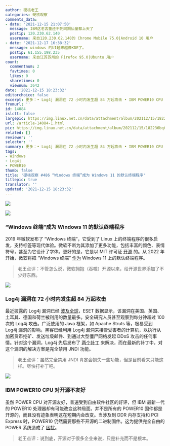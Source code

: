 ```yaml
---
author: 硬核老王
categories: 硬核观察
comments_data:
- date: '2021-12-15 21:07:50'
  message: IBM这老古董还不死同期仙童都上天了
  postip: 120.230.62.140
  username: 来自120.230.62.140的 Chrome Mobile 75.0|Android 10 用户
- date: '2021-12-17 16:38:32'
  message: windows 的UI越来越像KDE了。
  postip: 61.155.198.235
  username: 来自江苏苏州的 Firefox 95.0|Ubuntu 用户
count:
  commentnum: 2
  favtimes: 0
  likes: 0
  sharetimes: 0
  viewnum: 3642
date: '2021-12-15 18:23:32'
editorchoice: false
excerpt: 更多：• Log4j 漏洞在 72 小时内发生超 84 万起攻击 • IBM POWER10 CPU 对开源不友好
fromurl: ''
id: 14084
islctt: false
largepic: https://img.linux.net.cn/data/attachment/album/202112/15/182236bq6pu5rv3q5hh3yh.jpg
url: /article-14084-1.html
pic: https://img.linux.net.cn/data/attachment/album/202112/15/182236bq6pu5rv3q5hh3yh.jpg.thumb.jpg
related: []
reviewer: ''
selector: ''
summary: 更多：• Log4j 漏洞在 72 小时内发生超 84 万起攻击 • IBM POWER10 CPU 对开源不友好
tags:
- Windows
- Log4j
- POWER10
thumb: false
title: '硬核观察 #486 “Windows 终端”成为 Windows 11 的默认终端程序'
titlepic: true
translator: ''
updated: '2021-12-15 18:23:32'
---
```


![](https://img.linux.net.cn/data/attachment/album/202112/15/182236bq6pu5rv3q5hh3yh.jpg)


![](https://img.linux.net.cn/data/attachment/album/202112/15/182246ergbbrddcf5bsdu9.jpg)


### “Windows 终端”成为 Windows 11 的默认终端程序


2019 年微软发布了 “Windows 终端”，它受到了 Linux 上的终端程序的很多启发，支持标签等现代体验。微软不断为其添加了更多功能，包括丰富的颜色、表情符号，甚至为它设计了字体。更好的是，它是以 MIT 许可证 [开源](https://github.com/microsoft/terminal) 的。从 2022 年开始，微软将把 “Windows 终端” [作为](https://devblogs.microsoft.com/commandline/windows-terminal-as-your-default-command-line-experience/) Windows 11 上的默认终端程序。



> 
> 老王点评：不管怎么说，微软拥抱（吞噬）开源以来，给开源世界添加了不少好东西。
> 
> 
> 


![](https://img.linux.net.cn/data/attachment/album/202112/15/182257c4i77yzg24577xwu.jpg)


### Log4j 漏洞在 72 小时内发生超 84 万起攻击


最近披露的 Log4j 漏洞已经 [波及全球](https://arstechnica.com/information-technology/2021/12/hackers-launch-over-840000-attacks-through-log4j-flaw/)，ESET 数据显示，该漏洞在美国、英国、土耳其、德国和荷兰被利用的数量最多。安全研究人员甚至观察到每分钟超过 100 次的 Log4j 攻击。广泛使用的 Java 框架，如 Apache Struts 等，极易受到 Log4j 漏洞的影响。黑客已经利用 Log4j 漏洞来接管受害者的计算机，以执行从加密货币挖矿、发送垃圾邮件、到通过大型僵尸网络发起 DDoS 攻击的任何事情。针对这个漏洞，Log4j 先后发布了 [两个补丁](https://www.zdnet.com/article/second-log4j-vulnerability-found-apache-log4j-2-16-0-released/) 来解决，而在最新的补丁中，对这个漏洞的解决方案是完全禁用 JNDI 功能。



> 
> 老王点评：虽然完全禁用 JNDI 肯定会损失一些功能，但是目前看来只能这样。尽快打补丁吧。
> 
> 
> 


![](https://img.linux.net.cn/data/attachment/album/202112/15/182315v0ngm000jj0q7256.jpg)


### IBM POWER10 CPU 对开源不友好


虽然 POWER CPU 对开源友好，普遍受到自由软件社区的好评，但 IBM 最新一代的 POWER10 处理器却有可能改变这种局面。并不是所有的 POWER10 固件都是开源的，而且没有迹象表明这在短期内会改变。当涉及到 DDR 内存支持和 PCI Express 时，POWER10 仍然需要那些不开源的二进制固件。这为提供完全自由的 POWER 系统造成了 [困扰](https://www.phoronix.com/scan.php?page=news_item&px=POWER10-Blobs-Raptor)。



> 
> 老王点评：说到底，开源对于很多企业来说，只是补充而不是根本。
> 
> 
>
